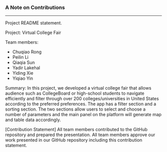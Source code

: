 ### A Note on Contributions

---
Project README statement.

Project: Virtual College Fair

Team members: 
- Chuqiao Rong
- Peilin Li
- Qiaqia Sun
- Yadir Lakehal
- Yiding Xie
- Yiqiao Yin

Summary: In this project, we developed a virtual college fair that allows audience such as CollegeBoard or high-school students to navigate efficiently and filter through over 200 colleges/universities in United States according to the preferred preferences. The app has a filter section and a sorting section. The two sections allow users to select and choose a number of parameters and the main panel on the platform will generate map and table data accordingly. 

[Contribution Statement] All team members contributed to the GitHub repository and prepared the presentation. All team members approve our work presented in our GitHub repository including this contribution statement.
